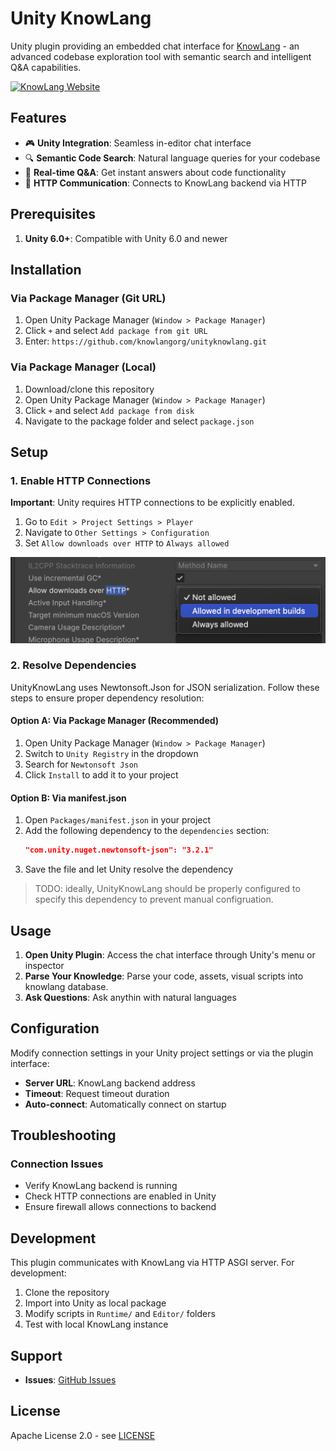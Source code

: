 # Unity KnowLang

Unity plugin providing an embedded chat interface for [KnowLang](https://github.com/KnowLangOrg/know-lang) - an advanced codebase exploration tool with semantic search and intelligent Q&A capabilities.

[![KnowLang Website](https://img.shields.io/badge/🌐%20KnowLang-Website-blue)](https://github.com/KnowLangOrg/know-lang)

## Features

- 🎮 **Unity Integration**: Seamless in-editor chat interface
- 🔍 **Semantic Code Search**: Natural language queries for your codebase
- 💬 **Real-time Q&A**: Get instant answers about code functionality
- 🔌 **HTTP Communication**: Connects to KnowLang backend via HTTP

## Prerequisites
1. **Unity 6.0+**: Compatible with Unity 6.0 and newer

## Installation

### Via Package Manager (Git URL)

1. Open Unity Package Manager (`Window > Package Manager`)
2. Click `+` and select `Add package from git URL`
3. Enter: `https://github.com/knowlangorg/unityknowlang.git`

### Via Package Manager (Local)

1. Download/clone this repository
2. Open Unity Package Manager (`Window > Package Manager`)
3. Click `+` and select `Add package from disk`
4. Navigate to the package folder and select `package.json`

## Setup

### 1. Enable HTTP Connections

**Important**: Unity requires HTTP connections to be explicitly enabled.

1. Go to `Edit > Project Settings > Player`
2. Navigate to `Other Settings > Configuration`
3. Set `Allow downloads over HTTP` to `Always allowed`

![HTTP Connection Setup](HTTP_Connection.png)

### 2. Resolve Dependencies

UnityKnowLang uses Newtonsoft.Json for JSON serialization. Follow these steps to ensure proper dependency resolution:

#### Option A: Via Package Manager (Recommended)

1. Open Unity Package Manager (`Window > Package Manager`)
2. Switch to `Unity Registry` in the dropdown
3. Search for `Newtonsoft Json`
4. Click `Install` to add it to your project

#### Option B: Via manifest.json

1. Open `Packages/manifest.json` in your project
2. Add the following dependency to the `dependencies` section:
   ```json
   "com.unity.nuget.newtonsoft-json": "3.2.1"
   ```
3. Save the file and let Unity resolve the dependency

> TODO: ideally, UnityKnowLang should be properly configured to specify this dependency to prevent manual configruation.

## Usage

1. **Open Unity Plugin**: Access the chat interface through Unity's menu or inspector
2. **Parse Your Knowledge**: Parse your code, assets, visual scripts into knowlang database.
3. **Ask Questions**: Ask anythin with natural languages

## Configuration

Modify connection settings in your Unity project settings or via the plugin interface:

- **Server URL**: KnowLang backend address
- **Timeout**: Request timeout duration
- **Auto-connect**: Automatically connect on startup

## Troubleshooting

### Connection Issues
- Verify KnowLang backend is running
- Check HTTP connections are enabled in Unity
- Ensure firewall allows connections to backend

## Development

This plugin communicates with KnowLang via HTTP ASGI server. For development:

1. Clone the repository
2. Import into Unity as local package
3. Modify scripts in `Runtime/` and `Editor/` folders
4. Test with local KnowLang instance

## Support

- **Issues**: [GitHub Issues](https://github.com/knowlangorg/unityknowlang/issues)

## License

Apache License 2.0 - see [LICENSE](LICENSE.md)